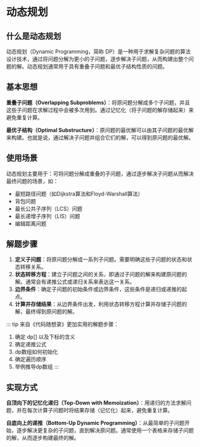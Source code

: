 # 动态规划

## 什么是动态规划
动态规划（Dynamic Programming，简称 DP）是一种用于求解复杂问题的算法设计技术，通过将问题分解为更小的子问题，逐步解决子问题，从而构建出整个问题的解。动态规划通常用于具有重叠子问题和最优子结构性质的问题。

## 基本思想
**重叠子问题（Overlapping Subproblems）**：将原问题分解成多个子问题，并且这些子问题在求解过程中会被多次用到。通过记忆化（将子问题的解存储起来）来避免重复计算。

**最优子结构（Optimal Substructure）**：原问题的最优解可以由其子问题的最优解来构建。也就是说，通过解决子问题并组合它们的解，可以得到原问题的最优解。

## 使用场景
动态规划主要用于：可将问题分解成重叠的子问题，通过逐步解决子问题从而解决最终问题的场景，如：
- 最短路径问题（如Dijkstra算法和Floyd-Warshall算法）
- 背包问题
- 最长公共子序列（LCS）问题
- 最长递增子序列（LIS）问题
- 编辑距离问题

## 解题步骤

1. **定义子问题**：将原问题分解成一系列子问题。需要明确这些子问题的状态和状态转移关系。
2. **状态转移方程**：建立子问题之间的关系，即通过子问题的解来构建原问题的解。通常会有递推公式或递归关系来表达这一关系。
3. **边界条件**：确定子问题的初始条件或边界条件，这些条件是递归或递推的起点。
4. **计算并存储结果**：从边界条件出发，利用状态转移方程计算并存储子问题的解，最终得到原问题的解。

::: tip 来自《代码随想录》更加实用的解题步骤：
1. 确定 dp[] 以及下标的含义
2. 确定递推公式
3. dp数组如何初始化
4. 确定遍历顺序
5. 举例推导dp数组
:::

## 实现方式
**自顶向下的记忆化递归（Top-Down with Memoization）**：用递归的方法求解问题，并在每次计算子问题时将结果存储（记忆化）起来，避免重复计算。

**自底向上的递推（Bottom-Up Dynamic Programming）**：从最简单的子问题开始，逐步解决更复杂的子问题，直到解决原问题。通常使用一个表格来存储子问题的解，从而逐步构建最终的解。